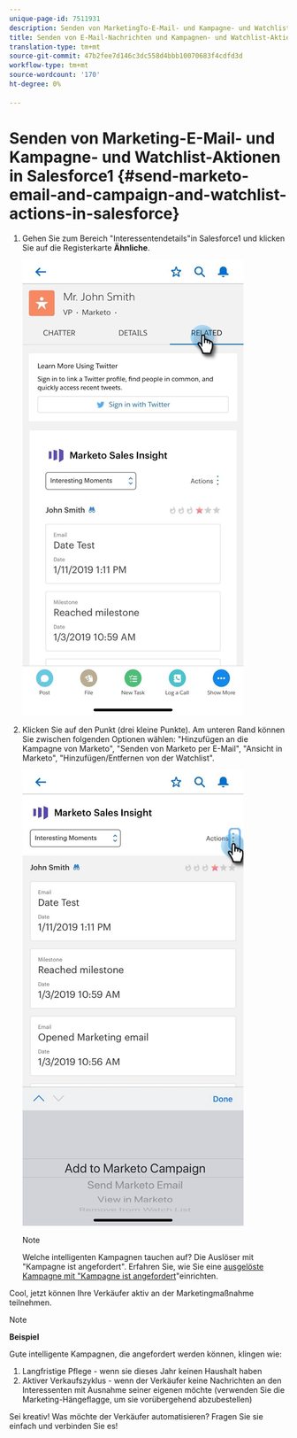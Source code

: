 ```yaml
---
unique-page-id: 7511931
description: Senden von MarketingTo-E-Mail- und Kampagne- und Watchlist-Aktionen in Salesforce1 - MarketingTo Docs - Produktdokumentation
title: Senden von E-Mail-Nachrichten und Kampagnen- und Watchlist-Aktionen in Salesforce1
translation-type: tm+mt
source-git-commit: 47b2fee7d146c3dc558d4bbb10070683f4cdfd3d
workflow-type: tm+mt
source-wordcount: '170'
ht-degree: 0%

---
```



# Senden von Marketing-E-Mail- und Kampagne- und Watchlist-Aktionen in Salesforce1 {#send-marketo-email-and-campaign-and-watchlist-actions-in-salesforce}

1. Gehen Sie zum Bereich &quot;Interessentendetails&quot;in Salesforce1 und klicken Sie auf die Registerkarte **Ähnliche**.

   ![](assets/one-1.png)

1. Klicken Sie auf den Punkt (drei kleine Punkte). Am unteren Rand können Sie zwischen folgenden Optionen wählen: &quot;Hinzufügen an die Kampagne von Marketo&quot;, &quot;Senden von Marketo per E-Mail&quot;, &quot;Ansicht in Marketo&quot;, &quot;Hinzufügen/Entfernen von der Watchlist&quot;.

   ![](assets/two-1.png)

   >[!NOTE]
   >
   >Welche intelligenten Kampagnen tauchen auf? Die Auslöser mit &quot;Kampagne ist angefordert&quot;. Erfahren Sie, wie Sie eine [ausgelöste Kampagne mit &quot;Kampagne ist angefordert](../../../../product-docs/core-marketo-concepts/smart-campaigns/flow-actions/request-campaign.md)&quot;einrichten.

Cool, jetzt können Ihre Verkäufer aktiv an der Marketingmaßnahme teilnehmen.

>[!NOTE]
>
>**Beispiel**
>
>Gute intelligente Kampagnen, die angefordert werden können, klingen wie:
>
>1. Langfristige Pflege - wenn sie dieses Jahr keinen Haushalt haben
>1. Aktiver Verkaufszyklus - wenn der Verkäufer keine Nachrichten an den Interessenten mit Ausnahme seiner eigenen möchte (verwenden Sie die Marketing-Hängeflagge, um sie vorübergehend abzubestellen)

>
>
Sei kreativ! Was möchte der Verkäufer automatisieren? Fragen Sie sie einfach und verbinden Sie es!

